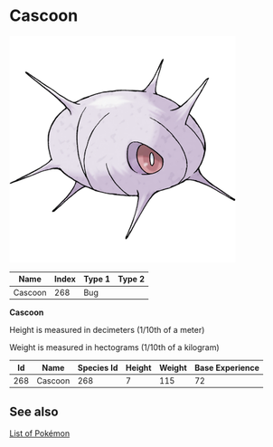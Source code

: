 # Cascoon


![Cascoon](images/268.png)

| **Name** | **Index** | **Type 1** | **Type 2** |
|----|----|----|----|
| Cascoon | 268 | Bug  |  |

**Cascoon** 


Height is measured in decimeters (1/10th of a meter)

Weight is measured in hectograms (1/10th of a kilogram)

| **Id** | **Name** | **Species Id** | **Height** | **Weight** | **Base Experience** |
|--------|----------|----------------|------------|------------|---------------------|
| 268 | Cascoon | 268 | 7 | 115 | 72 |


## See also

[List of Pokémon](../pokemon.md)
